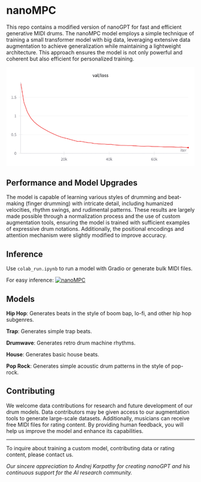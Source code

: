 # nanoMPC

This repo contains a modified version of nanoGPT for fast and efficient generative MIDI drums. The nanoMPC model employs a simple technique of training a small transformer model with big data, leveraging extensive data augmentation to achieve generalization while maintaining a lightweight architecture. This approach ensures the model is not only powerful and coherent but also efficient for personalized training.

![Validation Loss](https://github.com/patchbanks/nanoMPC/blob/main/assets/nanompc_2M_val_loss.png?raw=true)

## Performance and Model Upgrades

The model is capable of learning various styles of drumming and beat-making (finger drumming) with intricate detail, including humanized velocities, rhythm swings, and rudimental patterns. These results are largely made possible through a normalization process and the use of custom augmentation tools, ensuring the model is trained with sufficient examples of expressive drum notations. Additionally, the positional encodings and attention mechanism were slightly modified to improve accuracy.

## Inference

Use `colab_run.ipynb` to run a model with Gradio or generate bulk MIDI files. 

For easy inference: [![nanoMPC](https://img.shields.io/badge/View%20nanoMPC%20on-Hugging%20Face%20Spaces-blue)](https://huggingface.co/spaces/patchbanks/nanoMPC)

## Models

**Hip Hop**: Generates beats in the style of boom bap, lo-fi, and other hip hop subgenres.

**Trap**: Generates simple trap beats.

**Drumwave**: Generates retro drum machine rhythms.

**House**: Generates basic house beats.

**Pop Rock**: Generates simple acoustic drum patterns in the style of pop-rock.


## Contributing

We welcome data contributions for research and future development of our drum models. Data contributors may be given access to our augmentation tools to generate large-scale datasets. Additionally, musicians can receive free MIDI files for rating content. By providing human feedback, you will help us improve the model and enhance its capabilities.

***

To inquire about training a custom model, contributing data or rating content, please contact us.

_Our sincere appreciation to Andrej Karpathy for creating nanoGPT and his continuous support for the AI research community._
